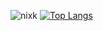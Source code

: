 ![nixk](https://github-readme-stats.vercel.app/api?username=Nick135ops&show_icons=true&theme=radical)
[![Top Langs](https://github-readme-stats.vercel.app/api/top-langs/?username=Nick135ops&layout=compact)](https://github.com/Nick135ops/github-readme-stats)
